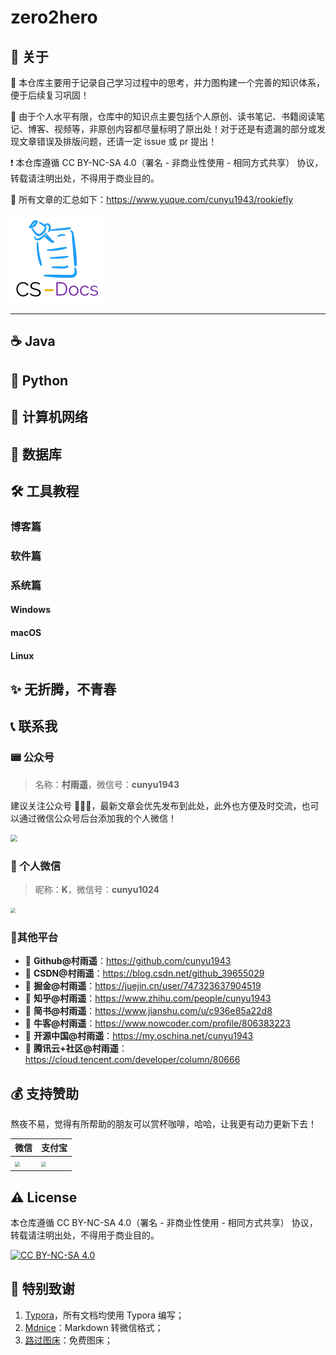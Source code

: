 # zero2hero

## 📢 关于

💯 本仓库主要用于记录自己学习过程中的思考，并力图构建一个完善的知识体系，便于后续复习巩固！

🙏 由于个人水平有限，仓库中的知识点主要包括个人原创、读书笔记、书籍阅读笔记、博客、视频等，非原创内容都尽量标明了原出处！对于还是有遗漏的部分或发现文章错误及排版问题，还请一定 issue 或 pr 提出！

❗ 本仓库遵循 CC BY-NC-SA 4.0（署名 - 非商业性使用 - 相同方式共享） 协议，转载请注明出处，不得用于商业目的。



💖 所有文章的汇总如下：https://www.yuque.com/cunyu1943/rookiefly



<img src="cs-docs.png" style="zoom:50%;" />

---

## ☕ Java

## 🐍 Python

## 📶 计算机网络

## 💽 数据库

## 🛠 工具教程

### 博客篇

### 软件篇

### 系统篇

#### Windows

#### macOS

#### Linux

## ✨ 无折腾，不青春





## 📞 联系我

### 📟 公众号

>   名称：**村雨遥**，微信号：**cunyu1943**

建议关注公众号 🤝🤝🤝，最新文章会优先发布到此处，此外也方便及时交流，也可以通过微信公众号后台添加我的个人微信！

<img src="https://gitee.com/cunyu1943/images/raw/master/ImgsUbuntu/20200510234310.png" width="800px" style="zoom: 67%;" ></img>

###   💬 个人微信

>   昵称：**K**，微信号：**cunyu1024**

<img src="wechat.gif" style="zoom:50%;" />

###  🍟其他平台

-   📌 **Github@村雨遥**：https://github.com/cunyu1943
-   📌 **CSDN@村雨遥**：https://blog.csdn.net/github_39655029
-   📌 **掘金@村雨遥**：https://juejin.cn/user/747323637904519
-   📌 **知乎@村雨遥**：https://www.zhihu.com/people/cunyu1943
-   📌 **简书@村雨遥**：https://www.jianshu.com/u/c936e85a22d8
-   📌 **牛客@村雨遥**：https://www.nowcoder.com/profile/806383223
-   📌 **开源中国@村雨遥**：https://my.oschina.net/cunyu1943
-   📌 **腾讯云+社区@村雨遥**：https://cloud.tencent.com/developer/column/80666



## 💰 支持赞助

熬夜不易，觉得有所帮助的朋友可以赏杯咖啡，哈哈，让我更有动力更新下去！

| 微信                                                         | 支付宝                                                       |
| ------------------------------------------------------------ | ------------------------------------------------------------ |
| <img src="https://s1.ax1x.com/2020/07/08/UZflJH.png" width="300px" style="zoom:50%;" ></img> | <img src="https://s1.ax1x.com/2020/07/08/UZf1Wd.png" width="300px" style="zoom:50%;" ></img> |

## ⚠ License

本仓库遵循 CC BY-NC-SA 4.0（署名 - 非商业性使用 - 相同方式共享） 协议，转载请注明出处，不得用于商业目的。

[![CC BY-NC-SA 4.0](https://i.creativecommons.org/l/by-nc-sa/4.0/88x31.png)](https://github.com/cunyu1943/zero2hero/blob/main/LICENSE)

## 🍋 特别致谢

1.  [Typora](https://typora.io/)，所有文档均使用 Typora 编写；
2.  [Mdnice](https://www.mdnice.com/)：Markdown 转微信格式；
3.  [路过图床](https://imgchr.com/)：免费图床；